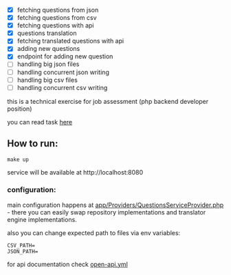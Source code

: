 - [x] fetching questions from json
- [x] fetching questions from csv
- [x] fetching questions with api
- [x] questions translation
- [x] fetching translated questions with api
- [x] adding new questions
- [x] endpoint for adding new question
- [ ] handling big json files
- [ ] handling concurrent json writing
- [ ] handling big csv files
- [ ] handling concurrent csv writing

this is a technical exercise for job assessment (php backend developer position)

you can read task [here](task.md)

## How to run:

```shell
make up
```

service will be available at http://localhost:8080

### configuration:

main configuration happens at [app/Providers/QuestionsServiceProvider.php](app/Providers/QuestionsServiceProvider.php) -
there you can easily swap repository implementations and translator engine implementations.

also you can change expected path to files via env variables:

```dotenv
CSV_PATH=
JSON_PATH=
```

for api documentation check [open-api.yml](open-api.yaml)